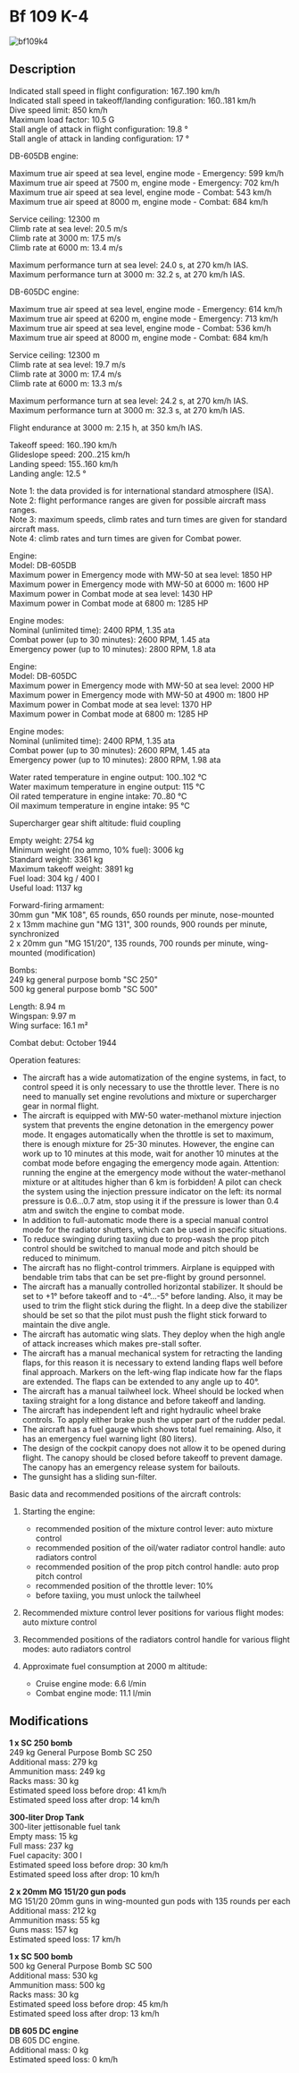 # Bf 109 K-4

![bf109k4](../images/planes/bf109k4.png)

## Description

Indicated stall speed in flight configuration: 167..190 km/h  
Indicated stall speed in takeoff/landing configuration: 160..181 km/h  
Dive speed limit: 850 km/h  
Maximum load factor: 10.5 G  
Stall angle of attack in flight configuration: 19.8 °  
Stall angle of attack in landing configuration: 17 °  
  
DB-605DB engine:  
  
Maximum true air speed at sea level, engine mode - Emergency: 599 km/h  
Maximum true air speed at 7500 m, engine mode - Emergency: 702 km/h  
Maximum true air speed at sea level, engine mode - Combat: 543 km/h  
Maximum true air speed at 8000 m, engine mode - Combat: 684 km/h  
  
Service ceiling: 12300 m  
Climb rate at sea level: 20.5 m/s  
Climb rate at 3000 m: 17.5 m/s  
Climb rate at 6000 m: 13.4 m/s  
  
Maximum performance turn at sea level: 24.0 s, at 270 km/h IAS.  
Maximum performance turn at 3000 m: 32.2 s, at 270 km/h IAS.  
  
DB-605DC engine:  
  
Maximum true air speed at sea level, engine mode - Emergency: 614 km/h  
Maximum true air speed at 6200 m, engine mode - Emergency: 713 km/h  
Maximum true air speed at sea level, engine mode - Combat: 536 km/h  
Maximum true air speed at 8000 m, engine mode - Combat: 684 km/h  
  
Service ceiling: 12300 m  
Climb rate at sea level: 19.7 m/s  
Climb rate at 3000 m: 17.4 m/s  
Climb rate at 6000 m: 13.3 m/s  
  
Maximum performance turn at sea level: 24.2 s, at 270 km/h IAS.  
Maximum performance turn at 3000 m: 32.3 s, at 270 km/h IAS.  
  
Flight endurance at 3000 m: 2.15 h, at 350 km/h IAS.  
  
Takeoff speed: 160..190 km/h  
Glideslope speed: 200..215 km/h  
Landing speed: 155..160 km/h  
Landing angle: 12.5 °  
  
Note 1: the data provided is for international standard atmosphere (ISA).  
Note 2: flight performance ranges are given for possible aircraft mass ranges.  
Note 3: maximum speeds, climb rates and turn times are given for standard aircraft mass.  
Note 4: climb rates and turn times are given for Combat power.  
  
Engine:  
Model: DB-605DB  
Maximum power in Emergency mode with MW-50 at sea level: 1850 HP  
Maximum power in Emergency mode with MW-50 at 6000 m: 1600 HP  
Maximum power in Combat mode at sea level: 1430 HP  
Maximum power in Combat mode at 6800 m: 1285 HP  
  
Engine modes:  
Nominal (unlimited time): 2400 RPM, 1.35 ata  
Combat power (up to 30 minutes): 2600 RPM, 1.45 ata  
Emergency power (up to 10 minutes): 2800 RPM, 1.8 ata  
  
Engine:  
Model: DB-605DC  
Maximum power in Emergency mode with MW-50 at sea level: 2000 HP  
Maximum power in Emergency mode with MW-50 at 4900 m: 1800 HP  
Maximum power in Combat mode at sea level: 1370 HP  
Maximum power in Combat mode at 6800 m: 1285 HP  
  
Engine modes:  
Nominal (unlimited time): 2400 RPM, 1.35 ata  
Combat power (up to 30 minutes): 2600 RPM, 1.45 ata  
Emergency power (up to 10 minutes): 2800 RPM, 1.98 ata  
  
Water rated temperature in engine output: 100..102 °C  
Water maximum temperature in engine output: 115 °C  
Oil rated temperature in engine intake: 70..80 °C  
Oil maximum temperature in engine intake: 95 °C  
  
Supercharger gear shift altitude: fluid coupling   
  
Empty weight: 2754 kg  
Minimum weight (no ammo, 10% fuel): 3006 kg  
Standard weight: 3361 kg  
Maximum takeoff weight: 3891 kg  
Fuel load: 304 kg / 400 l  
Useful load: 1137 kg  
  
Forward-firing armament:  
30mm gun "MK 108", 65 rounds, 650 rounds per minute, nose-mounted  
2 x 13mm machine gun "MG 131", 300 rounds, 900 rounds per minute, synchronized  
2 x 20mm gun "MG 151/20", 135 rounds, 700 rounds per minute, wing-mounted (modification)  
  
Bombs:  
249 kg general purpose bomb "SC 250"  
500 kg general purpose bomb "SC 500"  
  
Length: 8.94 m  
Wingspan: 9.97 m  
Wing surface: 16.1 m²  
  
Combat debut: October 1944  
  
Operation features:  
- The aircraft has a wide automatization of the engine systems, in fact, to control speed it is only necessary to use the throttle lever. There is no need to manually set engine revolutions and mixture or supercharger gear in normal flight.  
- The aircraft is equipped with MW-50 water-methanol mixture injection system that prevents the engine detonation in the emergency power mode. It engages automatically when the throttle is set to maximum, there is enough mixture for 25-30 minutes. However, the engine can work up to 10 minutes at this mode, wait for another 10 minutes at the combat mode before engaging the emergency mode again. Attention: running the engine at the emergency mode without the water-methanol mixture or at altitudes higher than 6 km is forbidden! A pilot can check the system using the injection pressure indicator on the left: its normal pressure is 0.6...0.7 atm, stop using it if the pressure is lower than 0.4 atm and switch the engine to combat mode.  
- In addition to full-automatic mode there is a special manual control mode for the radiator shutters, which can be used in specific situations.  
- To reduce swinging during taxiing due to prop-wash the prop pitch control should be switched to manual mode and pitch should be reduced to minimum.  
- The aircraft has no flight-control trimmers. Airplane is equipped with bendable trim tabs that can be set pre-flight by ground personnel.  
- The aircraft has a manually controlled horizontal stabilizer. It should be set to +1° before takeoff and to -4°...-5° before landing. Also, it may be used to trim the flight stick during the flight. In a deep dive the stabilizer should be set so that the pilot must push the flight stick forward to maintain the dive angle.  
- The aircraft has automatic wing slats. They deploy when the high angle of attack increases which makes pre-stall softer.  
- The aircraft has a manual mechanical system for retracting the landing flaps, for this reason it is necessary to extend landing flaps well before final approach. Markers on the left-wing flap indicate how far the flaps are extended. The flaps can be extended to any angle up to 40°.  
- The aircraft has a manual tailwheel lock. Wheel should be locked when taxiing straight for a long distance and before takeoff and landing.  
- The aircraft has independent left and right hydraulic wheel brake controls. To apply either brake push the upper part of the rudder pedal.  
- The aircraft has a fuel gauge which shows total fuel remaining. Also, it has an emergency fuel warning light (80 liters).  
- The design of the cockpit canopy does not allow it to be opened during flight. The canopy should be closed before takeoff to prevent damage. The canopy has an emergency release system for bailouts.  
- The gunsight has a sliding sun-filter.  
  
Basic data and recommended positions of the aircraft controls:  
1. Starting the engine:  
	- recommended position of the mixture control lever: auto mixture control  
	- recommended position of the oil/water radiator control handle: auto radiators control  
	- recommended position of the prop pitch control handle: auto prop pitch control  
	- recommended position of the throttle lever: 10%  
	- before taxiing, you must unlock the tailwheel  
  
2. Recommended mixture control lever positions for various flight modes: auto mixture control  
  
3. Recommended positions of the radiators control handle for various flight modes: auto radiators control  
  
4. Approximate fuel consumption at 2000 m altitude:  
	- Cruise engine mode: 6.6 l/min  
	- Combat engine mode: 11.1 l/min

## Modifications

**1 x SC 250 bomb**  
249 kg General Purpose Bomb SC 250  
Additional mass: 279 kg  
Ammunition mass: 249 kg  
Racks mass: 30 kg  
Estimated speed loss before drop: 41 km/h  
Estimated speed loss after drop: 14 km/h

**300-liter Drop Tank**  
300-liter jettisonable fuel tank  
Empty mass: 15 kg  
Full mass: 237 kg  
Fuel capacity: 300 l  
Estimated speed loss before drop: 30 km/h  
Estimated speed loss after drop: 10 km/h

**2 x 20mm MG 151/20 gun pods**  
MG 151/20 20mm guns in wing-mounted gun pods with 135 rounds per each  
Additional mass: 212 kg  
Ammunition mass: 55 kg  
Guns mass: 157 kg  
Estimated speed loss: 17 km/h

**1 x SC 500 bomb**  
500 kg General Purpose Bomb SC 500  
Additional mass: 530 kg  
Ammunition mass: 500 kg  
Racks mass: 30 kg  
Estimated speed loss before drop: 45 km/h  
Estimated speed loss after drop: 13 km/h

**DB 605 DC engine**  
DB 605 DC engine.   
Additional mass: 0 kg  
Estimated speed loss: 0 km/h

